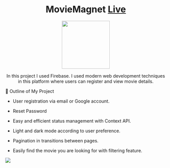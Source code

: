 <h1 align="center">MovieMagnet
  <a href="https://movie-app-three-tan.vercel.app/">Live</a>
</h1>
<p align="center">
<img src="https://github.com/MertSolgun/MovieMagnet/assets/115940928/216696f7-ea27-4858-a9f4-9c165131be75" width="150px" align="center">
  
</p>





<p align="center">
  In this project I used  Firebase.
 I used modern web development techniques in this platform where users can register and view movie details.

</p>

🌟 Outline of My Project

- User registration via email or Google account.

- Reset Password

- Easy and efficient status management with Context API.

- Light and dark mode according to user preference.

- Pagination in transitions between pages.

- Easily find the movie you are looking for with filtering feature.

<img src="https://github.com/MertSolgun/MovieMagnet/assets/115940928/2c1bd5eb-81ca-49c4-92e9-3658310eab0c">


